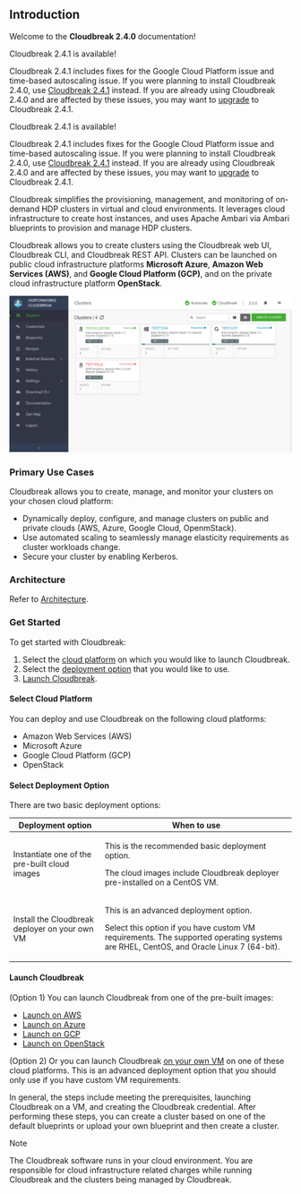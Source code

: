 ## Introduction

Welcome to the **Cloudbreak 2.4.0** documentation!

<div class="danger">
<p class="first admonition-title">Cloudbreak 2.4.1 is available!</p>
<p class="last">Cloudbreak 2.4.1 includes fixes for the Google Cloud Platform issue and time-based autoscaling issue. If you were planning to install Cloudbreak 2.4.0, use <a href="https://docs.hortonworks.com/HDPDocuments/Cloudbreak/Cloudbreak-2.4.1/index.html">Cloudbreak 2.4.1</a> instead.  If you are already using Cloudbreak 2.4.0 and are affected by these issues, you may want to <a href="https://docs.hortonworks.com/HDPDocuments/Cloudbreak/Cloudbreak-2.4.1/content/cb-upgrade/index.html">upgrade</a> to Cloudbreak 2.4.1.</p>
</div>

<div class="danger">
<p class="first admonition-title">Cloudbreak 2.4.1 is available!</p>
<p class="last">Cloudbreak 2.4.1 includes fixes for the Google Cloud Platform issue and time-based autoscaling issue. If you were planning to install Cloudbreak 2.4.0, use <a href="https://docs.hortonworks.com/HDPDocuments/Cloudbreak/Cloudbreak-2.4.1/index.html">Cloudbreak 2.4.1</a> instead.  If you are already using Cloudbreak 2.4.0 and are affected by these issues, you may want to <a href="https://docs.hortonworks.com/HDPDocuments/Cloudbreak/Cloudbreak-2.4.1/content/cb-upgrade/index.html">upgrade</a> to Cloudbreak 2.4.1.</p>
</div>

Cloudbreak simplifies the provisioning, management, and monitoring of on-demand HDP clusters in virtual and cloud environments. It leverages cloud infrastructure to create host instances, and uses Apache Ambari via Ambari blueprints to provision and manage HDP clusters. 

Cloudbreak allows you to create clusters using the Cloudbreak web UI, Cloudbreak CLI, and Cloudbreak REST API. Clusters can be launched on public cloud infrastructure platforms **Microsoft Azure**, **Amazon Web Services (AWS)**, and **Google Cloud Platform (GCP)**, and on the private cloud infrastructure platform **OpenStack**.

<a href="./images/cb-ui3.png" target="_blank" title="click to enlarge"><img src="./images/cb-ui3.png" width="650" title="Cloudbreak web UI"></a>   


### Primary Use Cases

Cloudbreak allows you to create, manage, and monitor your clusters on your chosen cloud platform:

* Dynamically deploy, configure, and manage clusters on public and private clouds (AWS, Azure, Google Cloud, OpenmStack).   
* Use automated scaling to seamlessly manage elasticity requirements as cluster workloads change.  
* Secure your cluster by enabling Kerberos.   


### Architecture

Refer to [Architecture](architecture.md).


### Get Started

To get started with Cloudbreak:

1. Select the [cloud platform](#select-cloud-platform) on which you would like to launch Cloudbreak.   
1. Select the [deployment option](#select-deployment-option) that you would like to use. 
1. [Launch Cloudbreak](#launch-cloudbreak). 


#### Select Cloud Platform 

You can deploy and use Cloudbreak on the following cloud platforms:

* Amazon Web Services (AWS)
* Microsoft Azure
* Google Cloud Platform (GCP)
* OpenStack


#### Select Deployment Option

There are two basic deployment options:

| Deployment option | When to use |
|---|---|
| Instantiate one of the pre-built cloud images | <p>This is the recommended basic deployment option.</p><p> The cloud images include Cloudbreak deployer pre-installed on a CentOS VM.</p>  |
| Install the Cloudbreak deployer on your own VM | <p>This is an advanced deployment option.</p> <p>Select this option if you have custom VM requirements. The supported operating systems are RHEL, CentOS, and Oracle Linux 7 (64-bit).</p> |


#### Launch Cloudbreak 

(Option 1) You can launch Cloudbreak from one of the pre-built images:  

* [Launch on AWS](aws-launch.md)  
* [Launch on Azure](azure-launch.md)  
* [Launch on GCP](gcp-launch.md)   
* [Launch on OpenStack](os-launch.md)    
     
(Option 2) Or you can launch Cloudbreak [on your own VM](vm-launch.md) on one of these cloud platforms. This is an advanced deployment option that you should only use if you have custom VM requirements. 

In general, the steps include meeting the prerequisites, launching Cloudbreak on a VM, and creating the Cloudbreak credential. After performing these steps, you can create a cluster based on one of the default blueprints or upload your own blueprint and then create a cluster. 


<div class="note">
    <p class="first admonition-title">Note</p>
    <p class="last">The Cloudbreak software runs in your cloud environment. You are responsible for cloud infrastructure related charges while running Cloudbreak and the clusters being managed by Cloudbreak.</p>
</div>




